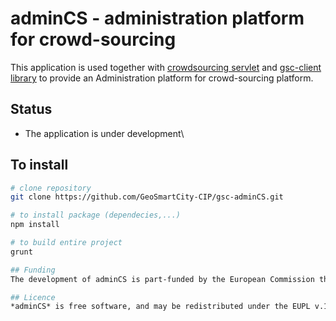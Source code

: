 # adminCS - administration platform for crowd-sourcing
This application is used together with [crowdsourcing servlet](https://github.com/GeoSmartCity-CIP/crowd-sourcing) 
and [gsc-client library](https://github.com/GeoSmartCity-CIP/gsc-client) to provide an Administration platform for crowd-sourcing platform.

## Status
* The application is under development\

## To install
```bash
# clone repository
git clone https://github.com/GeoSmartCity-CIP/gsc-adminCS.git

# to install package (dependecies,...)
npm install

# to build entire project 
grunt

## Funding
The development of adminCS is part-funded by the European Commission through the GeoSmartCity project.

## Licence 
*adminCS* is free software, and may be redistributed under the EUPL v.1.1 LICENSE.